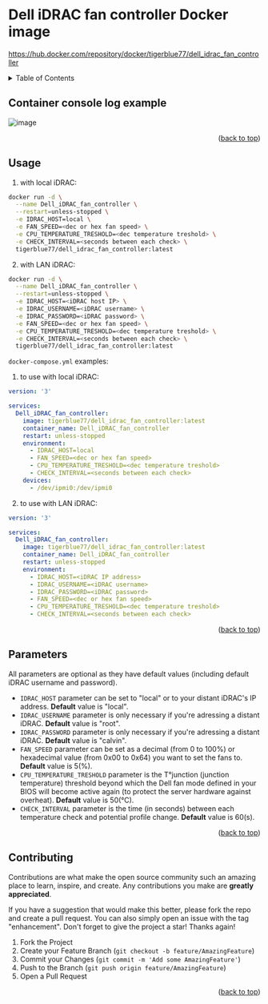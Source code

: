 <div id="top"></div>

# Dell iDRAC fan controller Docker image
https://hub.docker.com/repository/docker/tigerblue77/dell_idrac_fan_controller

<!-- TABLE OF CONTENTS -->
<details>
  <summary>Table of Contents</summary>
  <ol>
    <li><a href="#container-console-log-example">Container console log example</a></li>
    <li><a href="#usage">Usage</a></li>
    <li><a href="#parameters">Parameters</a></li>
    <li><a href="#contributing">Contributing</a></li>
  </ol>
</details>

## Container console log example

![image](https://user-images.githubusercontent.com/37409593/163174925-d3d20ed6-0f95-44e6-827d-368939435ba4.png)

<p align="right">(<a href="#top">back to top</a>)</p>

<!-- USAGE -->
## Usage

1. with local iDRAC:

```bash
docker run -d \
  --name Dell_iDRAC_fan_controller \
  --restart=unless-stopped \
  -e IDRAC_HOST=local \
  -e FAN_SPEED=<dec or hex fan speed> \
  -e CPU_TEMPERATURE_TRESHOLD=<dec temperature treshold> \
  -e CHECK_INTERVAL=<seconds between each check> \
  tigerblue77/dell_idrac_fan_controller:latest
```

2. with LAN iDRAC:

```bash
docker run -d \
  --name Dell_iDRAC_fan_controller \
  --restart=unless-stopped \
  -e IDRAC_HOST=<iDRAC host IP> \
  -e IDRAC_USERNAME=<iDRAC username> \
  -e IDRAC_PASSWORD=<iDRAC password> \
  -e FAN_SPEED=<dec or hex fan speed> \
  -e CPU_TEMPERATURE_TRESHOLD=<dec temperature treshold> \
  -e CHECK_INTERVAL=<seconds between each check> \
  tigerblue77/dell_idrac_fan_controller:latest
```

`docker-compose.yml` examples:

1. to use with local iDRAC:

```yml
version: '3'

services:
  Dell_iDRAC_fan_controller:
    image: tigerblue77/dell_idrac_fan_controller:latest
    container_name: Dell_iDRAC_fan_controller
    restart: unless-stopped
    environment:
      - IDRAC_HOST=local
      - FAN_SPEED=<dec or hex fan speed>
      - CPU_TEMPERATURE_TRESHOLD=<dec temperature treshold>
      - CHECK_INTERVAL=<seconds between each check>
    devices:
      - /dev/ipmi0:/dev/ipmi0
```

2. to use with LAN iDRAC:

```yml
version: '3'

services:
  Dell_iDRAC_fan_controller:
    image: tigerblue77/dell_idrac_fan_controller:latest
    container_name: Dell_iDRAC_fan_controller
    restart: unless-stopped
    environment:
      - IDRAC_HOST=<iDRAC IP address>
      - IDRAC_USERNAME=<iDRAC username>
      - IDRAC_PASSWORD=<iDRAC password>
      - FAN_SPEED=<dec or hex fan speed>
      - CPU_TEMPERATURE_TRESHOLD=<dec temperature treshold>
      - CHECK_INTERVAL=<seconds between each check>
```

<p align="right">(<a href="#top">back to top</a>)</p>

<!-- PARAMETERS -->
## Parameters

All parameters are optional as they have default values (including default iDRAC username and password).

- `IDRAC_HOST` parameter can be set to "local" or to your distant iDRAC's IP address. **Default** value is "local".
- `IDRAC_USERNAME` parameter is only necessary if you're adressing a distant iDRAC. **Default** value is "root".
- `IDRAC_PASSWORD` parameter is only necessary if you're adressing a distant iDRAC. **Default** value is "calvin".
- `FAN_SPEED` parameter can be set as a decimal (from 0 to 100%) or hexadecimal value (from 0x00 to 0x64) you want to set the fans to. **Default** value is 5(%).
- `CPU_TEMPERATURE_TRESHOLD` parameter is the T°junction (junction temperature) threshold beyond which the Dell fan mode defined in your BIOS will become active again (to protect the server hardware against overheat). **Default** value is 50(°C).
- `CHECK_INTERVAL` parameter is the time (in seconds) between each temperature check and potential profile change. **Default** value is 60(s).

<p align="right">(<a href="#top">back to top</a>)</p>

<!-- CONTRIBUTING -->
## Contributing

Contributions are what make the open source community such an amazing place to learn, inspire, and create. Any contributions you make are **greatly appreciated**.

If you have a suggestion that would make this better, please fork the repo and create a pull request. You can also simply open an issue with the tag "enhancement".
Don't forget to give the project a star! Thanks again!

1. Fork the Project
2. Create your Feature Branch (`git checkout -b feature/AmazingFeature`)
3. Commit your Changes (`git commit -m 'Add some AmazingFeature'`)
4. Push to the Branch (`git push origin feature/AmazingFeature`)
5. Open a Pull Request

<p align="right">(<a href="#top">back to top</a>)</p>
